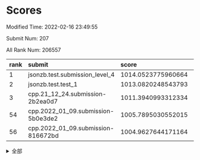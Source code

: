 # Scores

Modified Time: 2022-02-16 23:49:55

Submit Num: 207

All Rank Num: 206557

| rank |               submit               |       score        |       sigma        | pk_num |
| :--- | :--------------------------------- | :----------------- | :----------------- | :----- |
| 1    | jsonzb.test.submission_level_4     | 1014.0523775960664 | 0.8328217046642412 | 3989   |
| 2    | jsonzb.test.test_1                 | 1013.0820248543793 | 0.8277729307544764 | 3993   |
| 3    | cpp.21_12_24.submission-2b2ea0d7   | 1011.3940993312334 | 0.7747044369320506 | 3989   |
| 54   | cpp.2022_01_09.submission-5b0e3de2 | 1005.7895030552015 | 0.7387956519777237 | 3992   |
| 56   | cpp.2022_01_09.submission-816672bd | 1004.9627644171164 | 0.7242470742120402 | 3995   |


<details>
<summary>全部</summary>

| rank |                 submit                 |       score        |       sigma        | pk_num |
| :--- | :------------------------------------- | :----------------- | :----------------- | :----- |
| 1    | jsonzb.test.submission_level_4         | 1014.0523775960664 | 0.8328217046642412 | 3989   |
| 2    | jsonzb.test.test_1                     | 1013.0820248543793 | 0.8277729307544764 | 3993   |
| 3    | cpp.21_12_24.submission-2b2ea0d7       | 1011.3940993312334 | 0.7747044369320506 | 3989   |
| 4    | gobigger.level_3.submission_level_3_49 | 1011.1332525556973 | 0.776902735096323  | 3991   |
| 5    | gobigger.level_3.submission_level_3_28 | 1011.117722891607  | 0.7666951359874643 | 3988   |
| 6    | gobigger.level_3.submission_level_3_19 | 1011.0033213891082 | 0.767641547237214  | 3991   |
| 7    | gobigger.level_3.submission_level_3_45 | 1010.9247257616845 | 0.7983840981730295 | 3990   |
| 8    | gobigger.level_3.submission_level_3_13 | 1010.880963494026  | 0.7577779432127789 | 3990   |
| 9    | gobigger.level_3.submission_level_3_8  | 1010.8378694697542 | 0.7903327518211508 | 3994   |
| 10   | gobigger.level_3.submission_level_3_16 | 1010.6416141727696 | 0.7644501268176539 | 3988   |
| 11   | gobigger.level_3.submission_level_3_26 | 1010.4669703127239 | 0.7757861852128938 | 3993   |
| 12   | gobigger.level_3.submission_level_3_34 | 1010.4447371877541 | 0.7622886149633564 | 3989   |
| 13   | gobigger.level_3.submission_level_3_46 | 1010.3703811386097 | 0.7814269342478725 | 3986   |
| 14   | gobigger.level_3.submission_level_3_42 | 1010.3651178636096 | 0.7479863108021878 | 3993   |
| 15   | gobigger.level_3.submission_level_3_18 | 1010.3466671005546 | 0.7692981002908083 | 3994   |
| 16   | gobigger.level_3.submission_level_3_43 | 1010.3408700540632 | 0.7598323767581587 | 3987   |
| 17   | gobigger.level_3.submission_level_3_40 | 1010.3013508772862 | 0.7875200092002655 | 3994   |
| 18   | gobigger.level_3.submission_level_3_23 | 1010.2828104171844 | 0.7720570615317555 | 3991   |
| 19   | gobigger.level_3.submission_level_3_14 | 1010.2334233281562 | 0.7427781410950832 | 3996   |
| 20   | gobigger.level_3.submission_level_3_21 | 1010.2070291315559 | 0.7366814422997532 | 3996   |
| 21   | gobigger.level_3.submission_level_3_3  | 1010.2051323728859 | 0.7639468094535417 | 3987   |
| 22   | gobigger.level_3.submission_level_3_29 | 1010.1733007767929 | 0.7547978747222999 | 3990   |
| 23   | gobigger.level_3.submission_level_3_20 | 1010.1621152884844 | 0.7501655360086942 | 3993   |
| 24   | gobigger.level_3.submission_level_3_38 | 1010.1531539026993 | 0.7523648087892051 | 3990   |
| 25   | gobigger.level_3.submission_level_3_15 | 1010.0263461986965 | 0.7598362041938156 | 3994   |
| 26   | gobigger.level_3.submission_level_3_30 | 1009.9881232690941 | 0.7451199788172813 | 3994   |
| 27   | gobigger.level_3.submission_level_3_10 | 1009.9473320098101 | 0.757806036179596  | 3993   |
| 28   | gobigger.level_3.submission_level_3_35 | 1009.9329518871918 | 0.7449250292758449 | 3994   |
| 29   | gobigger.level_3.submission_level_3_4  | 1009.883031914284  | 0.7583302940327642 | 3996   |
| 30   | gobigger.level_3.submission_level_3_0  | 1009.8251906783579 | 0.7771374132552069 | 3994   |
| 31   | gobigger.level_3.submission_level_3_33 | 1009.7200545267531 | 0.73664711472294   | 3988   |
| 32   | gobigger.level_3.submission_level_3_5  | 1009.7014719586489 | 0.760529833778383  | 4000   |
| 33   | gobigger.level_3.submission_level_3_17 | 1009.6103110571437 | 0.7659688574388758 | 3994   |
| 34   | gobigger.level_3.submission_level_3_9  | 1009.4975528926985 | 0.7478314905115198 | 3990   |
| 35   | gobigger.level_3.submission_level_3_32 | 1009.4273294740567 | 0.7612421963895072 | 3991   |
| 36   | gobigger.level_3.submission_level_3_22 | 1009.3601316309295 | 0.7696260310600533 | 3992   |
| 37   | gobigger.level_3.submission_level_3_25 | 1009.3264377149721 | 0.7568302690404334 | 3993   |
| 38   | gobigger.level_3.submission_level_3_41 | 1009.2373518438089 | 0.7588133459709753 | 3997   |
| 39   | gobigger.level_3.submission_level_3_44 | 1009.224625153145  | 0.7431928955486253 | 3988   |
| 40   | gobigger.level_3.submission_level_3_2  | 1009.1992418390838 | 0.7435870427728675 | 3994   |
| 41   | gobigger.level_3.submission_level_3_6  | 1009.178942189737  | 0.748762344035439  | 3989   |
| 42   | gobigger.level_3.submission_level_3_48 | 1009.1480856275842 | 0.7602300061694848 | 3988   |
| 43   | gobigger.level_3.submission_level_3_1  | 1009.1270884915411 | 0.7386606430579886 | 3995   |
| 44   | gobigger.level_3.submission_level_3_31 | 1009.0987782926055 | 0.7515544593792746 | 3989   |
| 45   | gobigger.level_3.submission_level_3_47 | 1009.0286679404737 | 0.7335787992415724 | 3989   |
| 46   | gobigger.level_3.submission_level_3_24 | 1008.9960084934404 | 0.7777515107838676 | 3990   |
| 47   | gobigger.level_3.submission_level_3_7  | 1008.9204338721839 | 0.7495198028390236 | 3993   |
| 48   | gobigger.level_3.submission_level_3_11 | 1008.9198642684137 | 0.7359464674078645 | 3986   |
| 49   | gobigger.level_3.submission_level_3_37 | 1008.8300033884382 | 0.7519499916654707 | 3994   |
| 50   | gobigger.level_3.submission_level_3_27 | 1008.5692915644292 | 0.7646538469047351 | 3986   |
| 51   | gobigger.level_3.submission_level_3_36 | 1008.5350788938316 | 0.739094186581653  | 3987   |
| 52   | gobigger.level_3.submission_level_3_39 | 1008.1728604000305 | 0.7530539415788651 | 3995   |
| 53   | gobigger.level_3.submission_level_3_12 | 1007.6109737982522 | 0.7403161475321475 | 3986   |
| 54   | cpp.2022_01_09.submission-5b0e3de2     | 1005.7895030552015 | 0.7387956519777237 | 3992   |
| 55   | gobigger.level_1.submission_level_1_20 | 1005.2229568331726 | 0.7344534585228185 | 3996   |
| 56   | cpp.2022_01_09.submission-816672bd     | 1004.9627644171164 | 0.7242470742120402 | 3995   |
| 57   | gobigger.level_1.submission_level_1_37 | 1004.7323251757689 | 0.7131670934847704 | 3987   |
| 58   | gobigger.level_1.submission_level_1_12 | 1004.4306375839835 | 0.719988271537873  | 3990   |
| 59   | gobigger.level_1.submission_level_1_27 | 1004.3829526656164 | 0.7157072085676378 | 3990   |
| 60   | gobigger.level_1.submission_level_1_47 | 1004.3035206365385 | 0.7139272337172337 | 3994   |
| 61   | gobigger.level_1.submission_level_1_38 | 1004.0757353049937 | 0.7138985899013258 | 3991   |
| 62   | gobigger.level_1.submission_level_1_45 | 1003.9344256946242 | 0.714333790664633  | 3993   |
| 63   | gobigger.level_1.submission_level_1_32 | 1003.8820294307462 | 0.7150028679060534 | 3994   |
| 64   | gobigger.level_1.submission_level_1_5  | 1003.8133916187612 | 0.740923107385064  | 3987   |
| 65   | gobigger.level_1.submission_level_1_15 | 1003.7706774351833 | 0.7187185192897393 | 3994   |
| 66   | gobigger.level_1.submission_level_1_17 | 1003.6819444233358 | 0.7054867007588878 | 3990   |
| 67   | gobigger.level_1.submission_level_1_35 | 1003.6293673098567 | 0.7205461161399579 | 3990   |
| 68   | gobigger.level_1.submission_level_1_44 | 1003.6142313139057 | 0.7019749513166558 | 3991   |
| 69   | gobigger.level_1.submission_level_1_10 | 1003.6098056694078 | 0.7142279389714529 | 3989   |
| 70   | gobigger.level_1.submission_level_1_1  | 1003.6038276013267 | 0.7256932966213091 | 3986   |
| 71   | gobigger.level_1.submission_level_1_30 | 1003.5946393996564 | 0.7121805719918545 | 3990   |
| 72   | gobigger.level_1.submission_level_1_49 | 1003.584748820353  | 0.7028632007553363 | 3989   |
| 73   | gobigger.level_1.submission_level_1_24 | 1003.5497550705037 | 0.7156114996150649 | 3996   |
| 74   | gobigger.level_1.submission_level_1_39 | 1003.5094592417657 | 0.7208869762168962 | 3992   |
| 75   | gobigger.level_1.submission_level_1_6  | 1003.4756588163367 | 0.7153891748220044 | 3994   |
| 76   | gobigger.level_1.submission_level_1_34 | 1003.4173451682625 | 0.7146669385302293 | 3992   |
| 77   | gobigger.level_1.submission_level_1_13 | 1003.3149743796143 | 0.7095931018424542 | 3988   |
| 78   | gobigger.level_1.submission_level_1_46 | 1003.3031391888422 | 0.7171103448756652 | 3991   |
| 79   | gobigger.level_1.submission_level_1_43 | 1003.3022299204176 | 0.7153367614124129 | 3992   |
| 80   | gobigger.level_1.submission_level_1_26 | 1003.247401099152  | 0.7141762768510058 | 3995   |
| 81   | gobigger.level_1.submission_level_1_31 | 1003.1153254725135 | 0.7074590762862331 | 3991   |
| 82   | gobigger.level_1.submission_level_1_29 | 1003.0924706541838 | 0.704321837172505  | 3990   |
| 83   | gobigger.level_1.submission_level_1_9  | 1003.0893942537951 | 0.7193479512995054 | 3986   |
| 84   | gobigger.level_1.submission_level_1_8  | 1003.0213792551409 | 0.7176602883678144 | 3987   |
| 85   | gobigger.level_1.submission_level_1_19 | 1003.0132428585285 | 0.7129528215172433 | 3989   |
| 86   | gobigger.level_1.submission_level_1_4  | 1002.9724142884164 | 0.7138783721146766 | 3990   |
| 87   | gobigger.level_1.submission_level_1_48 | 1002.9271789796488 | 0.7177405220690801 | 3991   |
| 88   | gobigger.level_1.submission_level_1_11 | 1002.9239677390539 | 0.7183227997119376 | 3991   |
| 89   | gobigger.level_1.submission_level_1_42 | 1002.9040908049961 | 0.7127319313416657 | 3988   |
| 90   | gobigger.level_1.submission_level_1_40 | 1002.8991473909148 | 0.718374541906821  | 3996   |
| 91   | gobigger.level_1.submission_level_1_14 | 1002.8835534205754 | 0.7194164586301018 | 3985   |
| 92   | gobigger.level_1.submission_level_1_16 | 1002.8719682795459 | 0.7192071627176407 | 3993   |
| 93   | gobigger.level_1.submission_level_1_36 | 1002.7934222944037 | 0.7114290275953379 | 3993   |
| 94   | gobigger.level_1.submission_level_1_23 | 1002.7634688828055 | 0.711744899059294  | 3991   |
| 95   | gobigger.level_1.submission_level_1_18 | 1002.753547407725  | 0.6990882524468353 | 3984   |
| 96   | gobigger.level_1.submission_level_1_21 | 1002.6376012877772 | 0.7078160578539299 | 3992   |
| 97   | gobigger.level_1.submission_level_1_0  | 1002.566786756292  | 0.7023446875613312 | 3994   |
| 98   | gobigger.level_1.submission_level_1_22 | 1002.4070579703683 | 0.7153070875093316 | 3989   |
| 99   | gobigger.level_1.submission_level_1_28 | 1002.3988268017748 | 0.7182983066478263 | 3995   |
| 100  | gobigger.level_1.submission_level_1_7  | 1002.3954873427082 | 0.7189365988858302 | 3993   |
| 101  | gobigger.level_1.submission_level_1_25 | 1002.3881540770448 | 0.6994794584698454 | 3992   |
| 102  | gobigger.level_1.submission_level_1_33 | 1002.3184492631043 | 0.7075718488654817 | 3993   |
| 103  | gobigger.level_1.submission_level_1_3  | 1002.06107920437   | 0.71828030098362   | 3992   |
| 104  | gobigger.level_1.submission_level_1_2  | 1001.8358957261651 | 0.7193797751919471 | 3990   |
| 105  | gobigger.level_1.submission_level_1_41 | 1001.6860854114506 | 0.7210403855310231 | 3988   |
| 106  | gobigger.random.submission_random_16   | 997.2288868603199  | 0.7158471548327632 | 3992   |
| 107  | gobigger.random.submission_random_28   | 997.1529795555674  | 0.715188888484442  | 3992   |
| 108  | gobigger.random.submission_random_32   | 997.0911809071468  | 0.7073013311399469 | 3992   |
| 109  | gobigger.random.submission_random_44   | 997.0820161183516  | 0.7044575371330896 | 3987   |
| 110  | gobigger.random.submission_random_22   | 996.9994379473161  | 0.7072034358011702 | 3989   |
| 111  | gobigger.random.submission_random_46   | 996.8701162808217  | 0.7056625492527824 | 3993   |
| 112  | gobigger.random.submission_random_39   | 996.7836934563948  | 0.6967711450504579 | 3991   |
| 113  | gobigger.random.submission_random_49   | 996.6605526828577  | 0.7059736782141449 | 3992   |
| 114  | gobigger.random.submission_random_31   | 996.4916837726535  | 0.7003690291516879 | 3995   |
| 115  | gobigger.random.submission_random_38   | 996.4731081167155  | 0.7070164833470202 | 3994   |
| 116  | gobigger.random.submission_random_12   | 996.4368736608942  | 0.7081951196172732 | 3992   |
| 117  | gobigger.random.submission_random_5    | 996.4166528089887  | 0.7133632451179179 | 3995   |
| 118  | gobigger.random.submission_random_48   | 996.3975068461853  | 0.7171003404140516 | 3992   |
| 119  | gobigger.random.submission_random_35   | 996.3882241892146  | 0.711312333660575  | 3992   |
| 120  | gobigger.random.submission_random_47   | 996.3427283110485  | 0.7026048273103992 | 3992   |
| 121  | gobigger.random.submission_random_17   | 996.30718576816    | 0.7193436491636902 | 3988   |
| 122  | gobigger.random.submission_random_25   | 996.2302147791858  | 0.7069277127302122 | 3994   |
| 123  | gobigger.random.submission_random_8    | 996.2280889252335  | 0.6988068671002786 | 3991   |
| 124  | gobigger.random.submission_random_3    | 996.2163302267597  | 0.7101563984892137 | 3992   |
| 125  | gobigger.random.submission_random_11   | 996.2134179895313  | 0.7076032078552552 | 3991   |
| 126  | gobigger.random.submission_random_33   | 996.1921351319363  | 0.7015525454572367 | 3986   |
| 127  | gobigger.random.submission_random_37   | 996.1251702627122  | 0.7174868208608859 | 3996   |
| 128  | gobigger.random.submission_random_29   | 996.0826159836647  | 0.7056227736590083 | 3997   |
| 129  | gobigger.random.submission_random_41   | 996.07589186287    | 0.7227981850946801 | 3988   |
| 130  | gobigger.random.submission_random_1    | 996.0295501130569  | 0.7044507786518054 | 3986   |
| 131  | gobigger.random.submission_random_2    | 995.9773690776144  | 0.713913246558418  | 3990   |
| 132  | gobigger.random.submission_random_20   | 995.9695109940247  | 0.7001774697539035 | 3995   |
| 133  | gobigger.random.submission_random_26   | 995.92610264287    | 0.7085310800528322 | 3985   |
| 134  | gobigger.random.submission_random_43   | 995.9256334127549  | 0.6962527763591269 | 3989   |
| 135  | gobigger.random.submission_random_10   | 995.9096150726591  | 0.711543164107647  | 3993   |
| 136  | gobigger.random.submission_random_45   | 995.8341361369494  | 0.698284463211793  | 3990   |
| 137  | gobigger.random.submission_random_36   | 995.8242419085104  | 0.708162763168225  | 3990   |
| 138  | gobigger.random.submission_random_40   | 995.8075469040809  | 0.7208559699130608 | 3986   |
| 139  | gobigger.random.submission_random_15   | 995.6749206354592  | 0.7231943526390944 | 3995   |
| 140  | gobigger.random.submission_random_27   | 995.6731044858122  | 0.7296824130830402 | 3996   |
| 141  | gobigger.random.submission_random_42   | 995.6714787781434  | 0.7122542888339393 | 3994   |
| 142  | gobigger.random.submission_random_0    | 995.5942401117553  | 0.7097590176555308 | 3991   |
| 143  | gobigger.random.submission_random_34   | 995.54913236218    | 0.7128399388751122 | 3988   |
| 144  | gobigger.random.submission_random_9    | 995.5122108798919  | 0.7075161420530947 | 3991   |
| 145  | gobigger.random.submission_random_4    | 995.4753080807344  | 0.7078683730156431 | 3993   |
| 146  | gobigger.random.submission_random_30   | 995.4486033240548  | 0.7138105210511145 | 3989   |
| 147  | gobigger.random.submission_random_7    | 995.3958709825249  | 0.7228512869889724 | 3991   |
| 148  | gobigger.random.submission_random_14   | 995.357366556872   | 0.73016562445783   | 3989   |
| 149  | gobigger.random.submission_random_13   | 995.2340505619785  | 0.709416430376804  | 3987   |
| 150  | gobigger.random.submission_random_18   | 995.1874981563382  | 0.7240600795686523 | 3990   |
| 151  | gobigger.random.submission_random_21   | 995.112275638161   | 0.7054207086559242 | 3994   |
| 152  | gobigger.random.submission_random_19   | 995.0646626196842  | 0.709801601931145  | 3985   |
| 153  | gobigger.random.submission_random_23   | 994.9110432304984  | 0.7294447917850504 | 3994   |
| 154  | gobigger.level_2.submission_level_2_45 | 994.8276199803147  | 0.725469462187681  | 3990   |
| 155  | gobigger.random.submission_random_24   | 994.773339191536   | 0.7102702640475642 | 3990   |
| 156  | gobigger.random.submission_random_6    | 994.752434168502   | 0.7199723900773466 | 3995   |
| 157  | gobigger.level_2.submission_level_2_21 | 994.1077115873384  | 0.7395927347596701 | 3993   |
| 158  | gobigger.level_2.submission_level_2_33 | 993.9062523833423  | 0.741449533457409  | 3987   |
| 159  | gobigger.level_2.submission_level_2_5  | 993.8922565802529  | 0.7282417053835812 | 3988   |
| 160  | gobigger.level_2.submission_level_2_4  | 993.867619179673   | 0.7381736742777848 | 3988   |
| 161  | gobigger.level_2.submission_level_2_13 | 993.3698061847548  | 0.7620413452857552 | 3987   |
| 162  | gobigger.level_2.submission_level_2_49 | 993.3534734576721  | 0.7371560893560303 | 3994   |
| 163  | gobigger.level_2.submission_level_2_18 | 993.18652710597    | 0.7377283505382289 | 3990   |
| 164  | gobigger.level_2.submission_level_2_38 | 993.1039334049744  | 0.7523667310593829 | 3994   |
| 165  | gobigger.level_2.submission_level_2_10 | 993.0608662190047  | 0.7342220699358911 | 3993   |
| 166  | gobigger.level_2.submission_level_2_27 | 992.9333138025951  | 0.7294002491731851 | 3993   |
| 167  | gobigger.level_2.submission_level_2_36 | 992.8331229300653  | 0.7296744753889164 | 3995   |
| 168  | gobigger.level_2.submission_level_2_25 | 992.774597517964   | 0.7426339415229516 | 3994   |
| 169  | gobigger.level_2.submission_level_2_44 | 992.4978610113355  | 0.7462054999924355 | 3995   |
| 170  | gobigger.level_2.submission_level_2_17 | 992.4671975207951  | 0.7436207133765048 | 3993   |
| 171  | gobigger.level_2.submission_level_2_40 | 992.4643560328216  | 0.7393147651745857 | 3991   |
| 172  | gobigger.level_2.submission_level_2_23 | 992.440416189422   | 0.7317402019628864 | 3999   |
| 173  | gobigger.level_2.submission_level_2_47 | 992.4077949077767  | 0.7410034105597099 | 3988   |
| 174  | gobigger.level_2.submission_level_2_32 | 992.3328366694549  | 0.7576029921891765 | 3991   |
| 175  | gobigger.level_2.submission_level_2_9  | 992.3237109428696  | 0.7405717092477472 | 3992   |
| 176  | gobigger.level_2.submission_level_2_22 | 992.3146173749782  | 0.7432095927460904 | 3992   |
| 177  | gobigger.level_2.submission_level_2_20 | 992.2802215611518  | 0.7622184140008673 | 3993   |
| 178  | gobigger.level_2.submission_level_2_14 | 992.27683451507    | 0.7284109006434321 | 3994   |
| 179  | gobigger.level_2.submission_level_2_29 | 992.2725835494349  | 0.7326547438664466 | 3992   |
| 180  | gobigger.level_2.submission_level_2_28 | 992.2722231683956  | 0.7236263293214285 | 3991   |
| 181  | gobigger.level_2.submission_level_2_1  | 992.2178008047764  | 0.7439767048253165 | 3993   |
| 182  | gobigger.level_2.submission_level_2_41 | 992.1968110801076  | 0.733428235377062  | 3991   |
| 183  | gobigger.level_2.submission_level_2_48 | 992.1146464905747  | 0.7337897941074435 | 3994   |
| 184  | gobigger.level_2.submission_level_2_12 | 992.0795245660375  | 0.7552119586298999 | 3990   |
| 185  | gobigger.level_2.submission_level_2_6  | 992.061119451766   | 0.7538710309753557 | 3996   |
| 186  | gobigger.level_2.submission_level_2_16 | 992.0572226435876  | 0.7341717381186755 | 3991   |
| 187  | gobigger.level_2.submission_level_2_15 | 992.0236692722891  | 0.7496942318092576 | 3988   |
| 188  | gobigger.level_2.submission_level_2_39 | 991.9842594836567  | 0.7317857836069024 | 3994   |
| 189  | gobigger.level_2.submission_level_2_42 | 991.9751715897681  | 0.7466692484638685 | 3993   |
| 190  | gobigger.level_2.submission_level_2_31 | 991.9370484578492  | 0.7546913246976662 | 3996   |
| 191  | gobigger.level_2.submission_level_2_7  | 991.9183466077646  | 0.735123563542526  | 3996   |
| 192  | gobigger.level_2.submission_level_2_11 | 991.9027887909933  | 0.739876349242433  | 3998   |
| 193  | gobigger.level_2.submission_level_2_2  | 991.8073458208397  | 0.7407167186308238 | 3993   |
| 194  | gobigger.level_2.submission_level_2_8  | 991.5690043232286  | 0.7699549887242528 | 3986   |
| 195  | gobigger.level_2.submission_level_2_24 | 991.5593732006009  | 0.7452208640069672 | 3998   |
| 196  | gobigger.level_2.submission_level_2_30 | 991.4682537045487  | 0.7627293470671309 | 3991   |
| 197  | gobigger.level_2.submission_level_2_34 | 991.4137711623712  | 0.7350318458443654 | 3990   |
| 198  | gobigger.level_2.submission_level_2_37 | 991.3827206764518  | 0.7471927532061986 | 3991   |
| 199  | gobigger.level_2.submission_level_2_35 | 991.3687028915117  | 0.7626567486771506 | 3991   |
| 200  | gobigger.level_2.submission_level_2_19 | 991.3668004428002  | 0.7402792262321736 | 3994   |
| 201  | gobigger.level_2.submission_level_2_43 | 991.2182006452231  | 0.7598500312637687 | 3993   |
| 202  | gobigger.level_2.submission_level_2_0  | 990.7063908642368  | 0.7396741445482001 | 3994   |
| 203  | gobigger.level_2.submission_level_2_3  | 990.3503686410066  | 0.7497284442429913 | 3990   |
| 204  | gobigger.level_2.submission_level_2_46 | 989.7061683032766  | 0.7580487017287869 | 3993   |
| 205  | gobigger.level_2.submission_level_2_26 | 989.5131392065629  | 0.7860774739160383 | 3993   |
| 206  | gobigger.none.submission_none_1        | 978.6190888334494  | 1.2113219910633612 | 3998   |
| 207  | gobigger.none.submission_none_0        | 975.9512813034966  | 1.3994857823582232 | 3988   |

</details>